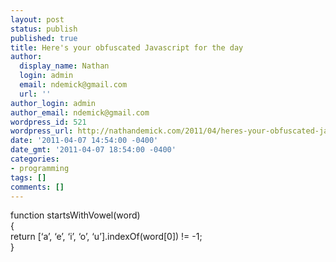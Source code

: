```yaml
---
layout: post
status: publish
published: true
title: Here's your obfuscated Javascript for the day
author:
  display_name: Nathan
  login: admin
  email: ndemick@gmail.com
  url: ''
author_login: admin
author_email: ndemick@gmail.com
wordpress_id: 521
wordpress_url: http://nathandemick.com/2011/04/heres-your-obfuscated-javascript-for-the-day/
date: '2011-04-07 14:54:00 -0400'
date_gmt: '2011-04-07 18:54:00 -0400'
categories:
- programming
tags: []
comments: []
---
```

<p>function startsWithVowel(word)<br />
{<br />
    return [&#8216;a&#8217;, &#8216;e&#8217;, &#8216;i&#8217;, &#8216;o&#8217;, &#8216;u&#8217;].indexOf(word[0])&#160;!= -1;<br />
}</p>
